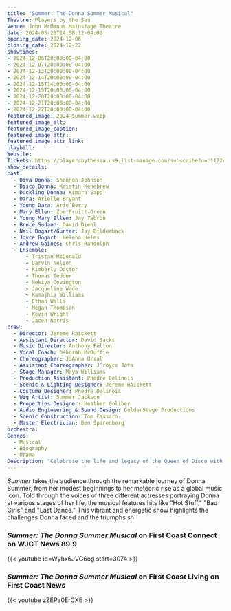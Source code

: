 ```yaml
---
title: "Summer: The Donna Summer Musical"
Theatre: Players by the Sea
Venue: John McManus Mainstage Theatre
date: 2024-05-23T14:58:12-04:00
opening_date: 2024-12-06
closing_date: 2024-12-22
showtimes:
- 2024-12-06T20:00:00-04:00
- 2024-12-07T20:00:00-04:00
- 2024-12-13T20:00:00-04:00
- 2024-12-14T20:00:00-04:00
- 2024-12-15T14:00:00-04:00
- 2024-12-15T20:00:00-04:00
- 2024-12-20T20:00:00-04:00
- 2024-12-21T20:00:00-04:00
- 2024-12-22T20:00:00-04:00
featured_image: 2024-Summer.webp
featured_image_alt: 
featured_image_caption: 
featured_image_attr: 
featured_image_attr_link: 
playbill:
Website: 
Tickets: https://playersbythesea.us9.list-manage.com/subscribe?u=c1172c31252c4798ff9af7878&id=17ac2a0a7f
show_details: 
cast:
  - Diva Donna: Shannon Johnson
  - Disco Donna: Kristin Kenebrew
  - Duckling Donna: Kimara Sapp
  - Dara: Arielle Bryant
  - Young Dara: Arie Berry
  - Mary Ellen: Zoe Pruitt-Green
  - Young Mary Ellen: Jay Tabron
  - Bruce Sudano: David Diehl
  - Neil Bogart/Gunter: Jay Bilderback
  - Joyce Bogart: Helena Helms
  - Andrew Gaines: Chris Randolph
  - Ensemble:
      - Tristan McDonald
      - Darvin Nelson
      - Kimberly Doctor
      - Thomas Tedder
      - Nekiya Covington
      - Jacqueline Wade
      - Kamajhia Williams
      - Ethan Walls
      - Megan Thompson
      - Kevin Wright
      - Jacen Norris
crew:
  - Director: Jereme Raickett
  - Assistant Director: David Sacks
  - Music Director: Anthony Felton
  - Vocal Coach: Deborah McDuffie
  - Choreographer: JoAnna Ursal
  - Assistant Choreographer: J’royce Jata
  - Stage Manager: Maya Williams
  - Production Assistant: Phedre Delinois
  - Scenic & Lighting Designer: Jereme Raickett
  - Costume Designer: Phedre Delinois
  - Wig Artist: Summer Jackson
  - Properties Designer: Heather Goliber
  - Audio Engineering & Sound Design: GoldenStage Productions
  - Scenic Construction: Tom Cassaro
  - Master Electrician: Ben Sparenberg
orchestra:
Genres:
  - Musical
  - Biography
  - Drama
Description: "Celebrate the life and legacy of the Queen of Disco with *Summer: The Donna Summer Musical*, a dazzling tribute to Donna Summer's rise to stardom and her enduring impact on music."
---
```

*Summer* takes the audience through the remarkable journey of Donna Summer, from her modest beginnings to her meteoric rise as a global music icon. Told through the voices of three different actresses portraying Donna at various stages of her life, the musical features hits like "Hot Stuff," "Bad Girls" and "Last Dance." This vibrant and energetic show highlights the challenges Donna faced and the triumphs sh

### *Summer: The Donna Summer Musical* on First Coast Connect on WJCT News 89.9

{{< youtube id=Wyhx6JVG6og start=3074 >}}


### *Summer: The Donna Summer Musical* on First Coast Living on First Coast News 

{{< youtube zZEPa0ErCXE >}}